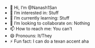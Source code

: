 - 👋 Hi, I’m @Nanash1San
- 👀 I’m interested in: Stuff
- 🌱 I’m currently learning: Stuff
- 💞️ I’m looking to collaborate on: Nothing
- 📫 How to reach me: You can't
- 😄 Pronouns: It/They
- ⚡ Fun fact: I can do a texan accent aha

<!---
Nanash1San/Nanash1San is a ✨ special ✨ repository because its `README.md` (this file) appears on your GitHub profile.
You can click the Preview link to take a look at your changes.
--->
